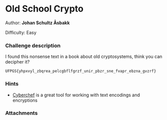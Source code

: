 # Old School Crypto

Author: **Johan Schultz Åsbakk**

Difficulty: Easy

### Challenge description

I found this nonsense text in a book about old cryptosystems, think you can decipher it?

`UFPGS{yhpxvyl_zbqrea_pelcgbflfgrzf_unir_pbzr_sne_fvapr_ebzna_gvzrf}`

### Hints
- [Cyberchef](https://gchq.github.io/CyberChef/) is a great tool for working with text encodings and encryptions

### Attachments

